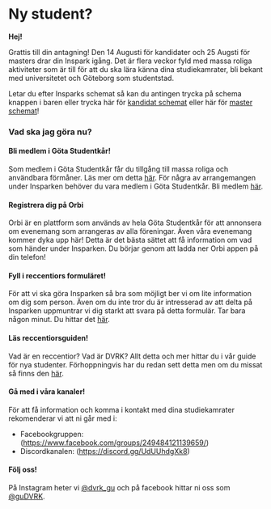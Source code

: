 

# Ny student?

**Hej!**

Grattis till din antagning! Den 14 Augusti för kandidater och 25 Augsti för masters drar din Inspark igång. Det är flera veckor fyld med massa roliga aktiviteter som är till för att du ska lära känna dina studiekamrater, bli bekant med universitetet och Göteborg som studentstad. 

Letar du efter Insparks schemat så kan du antingen trycka på schema knappen i baren eller trycka här för 
[kandidat schemat](/committees/dvrk/schedule/bachelor) eller här för [master schemat](/committees/dvrk/schedule/master)!

### Vad ska jag göra nu? 

#### Bli medlem i Göta Studentkår!

Som medlem i Göta Studentkår får du tillgång till massa roliga och användbara förmåner. Läs mer om detta [här](). För några av arrangemangen under Insparken behöver du vara medlem i Göta Studentkår. Bli medlem [här](https://medlem.gotastudentkar.se/sv/).

#### Registrera dig på Orbi

Orbi är en plattform som används av hela Göta Studentkår för att annonsera om evenemang som arrangeras av alla föreningar. Även våra evenemang kommer dyka upp här! Detta är det bästa sättet att få information om vad som händer under Insparken. Du börjar genom att ladda ner Orbi appen på din telefon! 

#### Fyll i reccentiors formuläret!

För att vi ska göra Insparken så bra som möjligt ber vi om lite information om dig som person. Även om du inte tror du är intresserad av att delta på Insparken uppmuntrar vi dig starkt att svara på detta formulär. Tar bara någon minut. Du hittar det [här](https://dvet.se/committees/dvrk/form).

#### Läs reccentiorsguiden!

Vad är en reccentior? Vad är DVRK? Allt detta och mer hittar du i vår guide för nya studenter. Förhoppningvis har du redan sett detta men om du missat så finns den  [här](https://dvet.se/committees/dvrk/bachelor).

#### Gå med i våra kanaler!

För att få information och komma i kontakt med dina studiekamrater rekomenderar vi att ni går med i:
* Facebookgruppen: (https://www.facebook.com/groups/249484121139659/)
* Discordkanalen: (https://discord.gg/UdUUhdgXk8)

#### Följ oss!
På Instagram heter vi [@dvrk_gu](https://www.instagram.com/dvrk_gu/) och på facebook hittar ni oss som [@guDVRK](https://www.facebook.com/guDVRK).